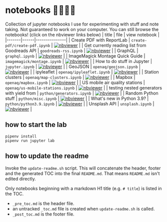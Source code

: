 # notebooks 🐍📔📔📔

Collection of jupyter notebooks I use for experimenting with stuff and note taking.
Not guaranteed to work on your computer. 
You can still browse the notebooks! (click on the nbviewer links below)
| title | file | view notebook |
|-------|------|---------------|
| Create PDF with ReportLab | `create-pdf/create-pdf.ipynb` | [![nbviewer](https://raw.githubusercontent.com/jupyter/design/master/logos/Badges/nbviewer_badge.svg)](https://nbviewer.jupyter.org/github/dolugen/notebooks/blob/main/create-pdf/create-pdf.ipynb) |
| Get currently reading list from Goodreads API | `goodreads-rss.ipynb` | [![nbviewer](https://raw.githubusercontent.com/jupyter/design/master/logos/Badges/nbviewer_badge.svg)](https://nbviewer.jupyter.org/github/dolugen/notebooks/blob/main/goodreads-rss.ipynb) |
| GraphQL | `graphql.ipynb` | [![nbviewer](https://raw.githubusercontent.com/jupyter/design/master/logos/Badges/nbviewer_badge.svg)](https://nbviewer.jupyter.org/github/dolugen/notebooks/blob/main/graphql.ipynb) |
| ImageMagick Montage Quick Guide | `imagemagick/montage.ipynb` | [![nbviewer](https://raw.githubusercontent.com/jupyter/design/master/logos/Badges/nbviewer_badge.svg)](https://nbviewer.jupyter.org/github/dolugen/notebooks/blob/main/imagemagick/montage.ipynb) |
| How to do stuff in Jupyter | `jupyter.ipynb` | [![nbviewer](https://raw.githubusercontent.com/jupyter/design/master/logos/Badges/nbviewer_badge.svg)](https://nbviewer.jupyter.org/github/dolugen/notebooks/blob/main/jupyter.ipynb) |
| GeoJSON | `openaq/geojson.ipynb` | [![nbviewer](https://raw.githubusercontent.com/jupyter/design/master/logos/Badges/nbviewer_badge.svg)](https://nbviewer.jupyter.org/github/dolugen/notebooks/blob/main/openaq/geojson.ipynb) |
| ipyleaflet | `openaq/ipyleaflet.ipynb` | [![nbviewer](https://raw.githubusercontent.com/jupyter/design/master/logos/Badges/nbviewer_badge.svg)](https://nbviewer.jupyter.org/github/dolugen/notebooks/blob/main/openaq/ipyleaflet.ipynb) |
| Station clusters | `openaq/map-clusters.ipynb` | [![nbviewer](https://raw.githubusercontent.com/jupyter/design/master/logos/Badges/nbviewer_badge.svg)](https://nbviewer.jupyter.org/github/dolugen/notebooks/blob/main/openaq/map-clusters.ipynb) |
| Mapbox | `openaq/mapbox.ipynb` | [![nbviewer](https://raw.githubusercontent.com/jupyter/design/master/logos/Badges/nbviewer_badge.svg)](https://nbviewer.jupyter.org/github/dolugen/notebooks/blob/main/openaq/mapbox.ipynb) |
| US mobile air quality stations | `openaq/us-mobile-stations.ipynb` | [![nbviewer](https://raw.githubusercontent.com/jupyter/design/master/logos/Badges/nbviewer_badge.svg)](https://nbviewer.jupyter.org/github/dolugen/notebooks/blob/main/openaq/us-mobile-stations.ipynb) |
| testing nested generators with yield from | `python/generators.ipynb` | [![nbviewer](https://raw.githubusercontent.com/jupyter/design/master/logos/Badges/nbviewer_badge.svg)](https://nbviewer.jupyter.org/github/dolugen/notebooks/blob/main/python/generators.ipynb) |
| Random Python stuff | `python/misc.ipynb` | [![nbviewer](https://raw.githubusercontent.com/jupyter/design/master/logos/Badges/nbviewer_badge.svg)](https://nbviewer.jupyter.org/github/dolugen/notebooks/blob/main/python/misc.ipynb) |
| What's new in Python 3.9? | `python/python3.9.ipynb` | [![nbviewer](https://raw.githubusercontent.com/jupyter/design/master/logos/Badges/nbviewer_badge.svg)](https://nbviewer.jupyter.org/github/dolugen/notebooks/blob/main/python/python3.9.ipynb) |
| Unsplash API | `unsplash.ipynb` | [![nbviewer](https://raw.githubusercontent.com/jupyter/design/master/logos/Badges/nbviewer_badge.svg)](https://nbviewer.jupyter.org/github/dolugen/notebooks/blob/main/unsplash.ipynb) |
## how to start the lab
```
pipenv install
pipenv run jupyter lab
```

## how to update the readme

Invoke the `update-readme.sh` script. This will concatenate the header, footer and the generated TOC into the final `README.md`. That means `README.md` isn't edited directly.

Only notebooks beginning with a markdown H1 title (e.g. `# title`) is listed in the TOC.

- `_pre_toc.md` is the header file.
- an untracked `_toc.md` file is created when `update-readme.sh` is called.
- `_post_toc.md` is the footer file.
